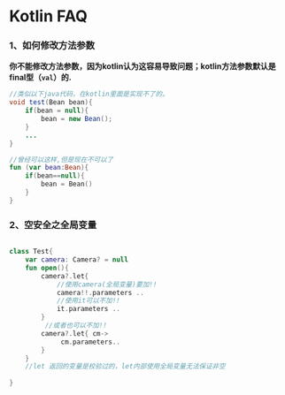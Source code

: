 # Kotlin FAQ

### 1、如何修改方法参数

**你不能修改方法参数，因为kotlin认为这容易导致问题；kotlin方法参数默认是final型（`val`）的.**

```java
//类似以下java代码，在kotlin里面是实现不了的。
void test(Bean bean){
    if(bean = null){
        bean = new Bean();
    }
    ... 
}
```

```kotlin
//曾经可以这样,但是现在不可以了
fun (var bean:Bean){
    if(bean==null){
        bean = Bean()
    }
}

```



### 2、空安全之全局变量

```kotlin

class Test{
    var camera: Camera? = null
    fun open(){
        camera?.let{
            //使用camera(全局变量)要加!!
            camera!!.parameters ..
            //使用it可以不加!!
            it.parameters ..
        }
         //或者也可以不加!!
        camera?.let{ cm->
	         cm.parameters..
        }
    }
    //let 返回的变量是校验过的，let内部使用全局变量无法保证非空
    
}
```

